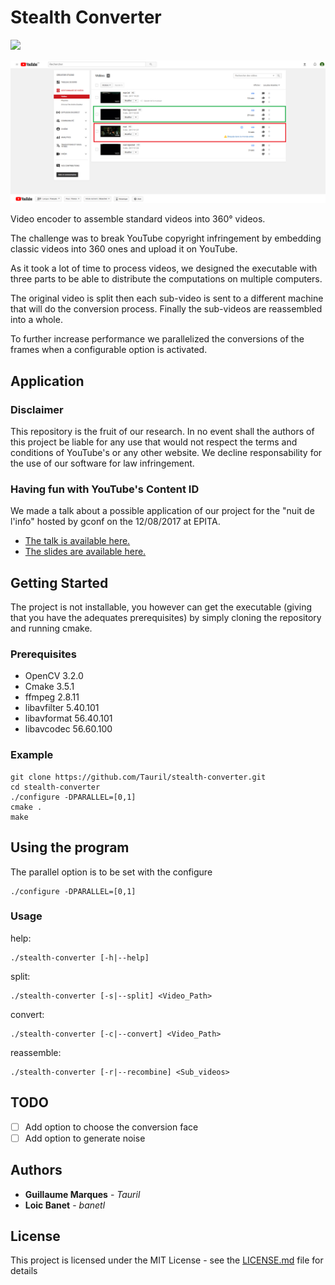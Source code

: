 # Stealth Converter

![](https://github.com/tauril/stealth-converter/blob/master/resources/matrix_bypassed.gif)

![](https://github.com/tauril/stealth-converter/blob/master/resources/blocked_vs_allowed.png)

Video encoder to assemble standard videos into 360° videos.

The challenge was to break YouTube copyright infringement by embedding classic
videos into 360 ones and upload it on YouTube.

As it took a lot of time to process videos, we designed the executable with
three parts to be able to distribute the computations on multiple computers.

The original video is split then each sub-video is sent to a different
machine that will do the conversion process. Finally the sub-videos are
reassembled into a whole.

To further increase performance we parallelized the conversions of the frames
when a configurable option is activated.

## Application

### Disclaimer

This repository is the fruit of our research.
In no event shall the authors of this project be liable for any use
that would not respect the terms and conditions of YouTube's or any
other website.
We decline responsability for the use of our software for law infringement.

### Having fun with YouTube's Content ID

We made a talk about a possible application of our project for the
"nuit de l'info" hosted by gconf on the 12/08/2017 at EPITA.
* [The talk is available here.](https://youtu.be/Iv0XtzvmJqs?t=4h41m40s)
* [The slides are available here.](slides/slides.md)

## Getting Started

The project is not installable, you however can get the executable
(giving that you have the adequates prerequisites) by simply
cloning the repository and running cmake.

### Prerequisites

- OpenCV      3.2.0
- Cmake       3.5.1
- ffmpeg      2.8.11
- libavfilter 5.40.101
- libavformat 56.40.101
- libavcodec  56.60.100

### Example

```
git clone https://github.com/Tauril/stealth-converter.git
cd stealth-converter
./configure -DPARALLEL=[0,1]
cmake .
make
```

## Using the program

The parallel option is to be set with the configure

```
./configure -DPARALLEL=[0,1]
```

### Usage

help:
```
./stealth-converter [-h|--help]
```

split:
```
./stealth-converter [-s|--split] <Video_Path>
```

convert:
```
./stealth-converter [-c|--convert] <Video_Path>
```

reassemble:
```
./stealth-converter [-r|--recombine] <Sub_videos>
```

## TODO

* [ ] Add option to choose the conversion face
* [ ] Add option to generate noise

## Authors

* **Guillaume Marques** - *Tauril*
* **Loic Banet** - *banetl*

## License

This project is licensed under the MIT License - see the [LICENSE.md](LICENSE.md) file for details
